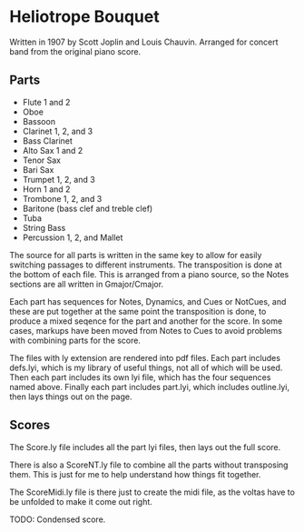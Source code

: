 # Heliotrope Bouquet

Written in 1907 by Scott Joplin and Louis Chauvin.  Arranged for concert band from the original
piano score.

## Parts

- Flute 1 and 2
- Oboe
- Bassoon
- Clarinet 1, 2, and 3
- Bass Clarinet
- Alto Sax 1 and 2
- Tenor Sax
- Bari Sax
- Trumpet 1, 2, and 3
- Horn 1 and 2
- Trombone 1, 2, and 3
- Baritone (bass clef and treble clef)
- Tuba
- String Bass
- Percussion 1, 2, and Mallet

The source for all parts is written in the same key to allow for easily switching passages
to different instruments.  The transposition is done at the bottom of each file.  This is
arranged from a piano source, so the Notes sections are all written in Gmajor/Cmajor.

Each part has sequences for Notes, Dynamics, and Cues or NotCues, and these are put together at the same
point the transposition is done, to produce a mixed seqence for the part and another for the score.
In some cases, markups have been moved from Notes to Cues to avoid problems with combining parts for the score.

The files with ly extension are rendered into pdf files.  Each part includes defs.lyi,
which is my library of useful things, not all of which will be used.  Then each part includes its
own lyi file, which has the four sequences named above.  Finally each part includes part.lyi,
which includes outline.lyi, then lays things out on the page.

## Scores

The Score.ly file includes all the part lyi files, then lays out the full score.

There is also a ScoreNT.ly file to combine all the parts without transposing them.  This is just
for me to help understand how things fit together.

The ScoreMidi.ly file is there just to create the midi file, as the voltas have to be unfolded
to make it come out right.

TODO: Condensed score.
